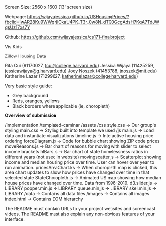 Screen Size: 2560 x 1600 (13' screen size)

Webpage: https://wijayajessica.github.io/USHousingPrices/?fbclid=IwAR28Ku9WWqNlCkaU4PK_T3r_0w8N_dTG0GcgAdsH7KqA7TdJWqsUz17xs7Y

Github: https://github.com/wijayajessica/cs171-finalproject


Vis Kids

Zillow Housing Data

Rita Cui (91170027, tcui@college.harvard.edu)
Jessica Wijaya (11425259, jessicawijaya@g.harvard.edu)
Joey Noszek (41453788, jnoszek@mit.edu)
Katherine Lazar (71299627, katherinelazar@college.harvard.edu)


Very basic style guide: 
- Grey background
- Reds, oranges, yellows
- Black borders where applicable (ie, choropleth)

**Overview of submission**

 /implementation
  /templated-caminar
   /assets
    /css
      style.css -> Our group's styling
      main.css -> Styling built into template we used
    /js
      main.js -> Load data and instantiate visualizations
      timeline.js -> Interactive housing price ordering
      forceDiagram.js -> Code for bubble chart showing ZIP code prices
      moveReasons.js -> Bar chart of reasons for moving with slider to select income brackets
      hlBars.js -> Bar chart of state homelessness ratios in different years (not used in website)
      movingscatter.js -> Scatterplot showing income and median housing price over time. User can hover over year to run animation. 
      pricesAreaChart.ks -> When choropleth map is clicked, this area chart updates to show how prices have changed over time in that selected state
      StateChoropleth.js -> Animated US map showing how median house prices have changed over time. Data from 1996-2019. 
      d3.slider.js -> LIBRARY
      popper.min.js -> LIBRARY
      queue.min,js -> LIBRARY
      skel.min.js -> LIBRARY
    /data
      -> Contains all data files
    /images
      -> Contains all images
    index.html
      -> Contains DOM hierarchy


The README must contain URLs to your project websites and screencast videos. The README must also explain any non-obvious features of your interface.
